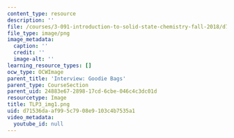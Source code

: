 ```yaml
---
content_type: resource
description: ''
file: /courses/3-091-introduction-to-solid-state-chemistry-fall-2018/d71536daaf995c7908e9103c4b7535a1_TLP3_img1.png
file_type: image/png
image_metadata:
  caption: ''
  credit: ''
  image-alt: ''
learning_resource_types: []
ocw_type: OCWImage
parent_title: 'Interview: Goodie Bags'
parent_type: CourseSection
parent_uid: 24883e67-2898-17cd-6cbe-046c4c3dc01d
resourcetype: Image
title: TLP3_img1.png
uid: d71536da-af99-5c79-08e9-103c4b7535a1
video_metadata:
  youtube_id: null
---
```

